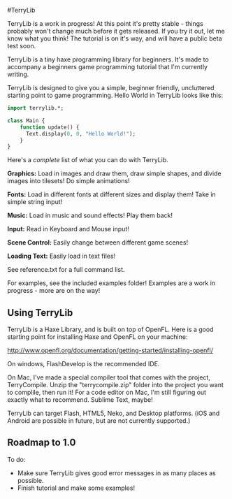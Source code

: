 #TerryLib

TerryLib is a work in progress! At this point it's pretty stable - things probably won't change much before it gets released. If you try it out, let me know what you think! The tutorial is on it's way, and will have a public beta test soon.

TerryLib is a tiny haxe programming library for beginners. It's made to accompany a beginners game programming tutorial that I'm currently writing.

TerryLib is designed to give you a simple, beginner friendly, uncluttered starting point to game programming. Hello World in TerryLib looks like this:

```haxe
import terrylib.*;

class Main {
	function update() {
	  Text.display(0, 0, "Hello World!");
	}
}
``` 

Here's a *complete* list of what you can do with TerryLib.

**Graphics:** 
Load in images and draw them, draw simple shapes, and divide images into tilesets! Do simple animations!

**Fonts:**
Load in different fonts at different sizes and display them! Take in simple string input!

**Music:**
Load in music and sound effects! Play them back!

**Input:**
Read in Keyboard and Mouse input!

**Scene Control:**
Easily change between different game scenes!

**Loading Text:**
Easily load in text files!

See reference.txt for a full command list.

For examples, see the included examples folder! Examples are a work in progress - more are on the way!

## Using TerryLib

TerryLib is a Haxe Library, and is built on top of OpenFL. Here is a good starting point for installing Haxe and OpenFL on your machine:

http://www.openfl.org/documentation/getting-started/installing-openfl/

On windows, FlashDevelop is the recommended IDE. 

On Mac, I've made a special compiler tool that comes with the project, TerryCompile. Unzip the "terrycompile.zip" folder into the project you want to complile, then run it! For a code editor on Mac, I'm still figuring out exactly what to recommend. Sublime Text, maybe!

TerryLib can target Flash, HTML5, Neko, and Desktop platforms. (iOS and Android are possible in future, but are not currently supported.)

## Roadmap to 1.0

To do:
 - Make sure TerryLib gives good error messages in as many places as possible.
 - Finish tutorial and make some examples!